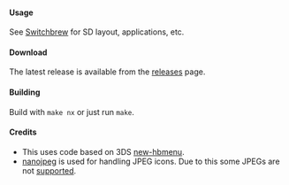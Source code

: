 #### Usage
See [Switchbrew](http://switchbrew.org/index.php?title=Homebrew_Applications) for SD layout, applications, etc.

#### Download
The latest release is available from the [releases](https://github.com/switchbrew/nx-hbmenu/releases/latest) page.

#### Building
Build with ```make nx``` or just run ```make```.

#### Credits

* This uses code based on 3DS [new-hbmenu](https://github.com/fincs/new-hbmenu).
* [nanojpeg](https://svn.emphy.de/nanojpeg/trunk/nanojpeg/nanojpeg.c) is used for handling JPEG icons. Due to this some JPEGs are not [supported](https://github.com/switchbrew/nx-hbmenu/issues/7).
